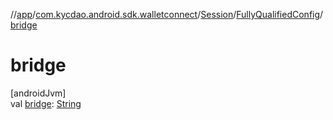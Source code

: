 //[app](../../../../index.md)/[com.kycdao.android.sdk.walletconnect](../../index.md)/[Session](../index.md)/[FullyQualifiedConfig](index.md)/[bridge](bridge.md)

# bridge

[androidJvm]\
val [bridge](bridge.md): [String](https://kotlinlang.org/api/latest/jvm/stdlib/kotlin/-string/index.html)

